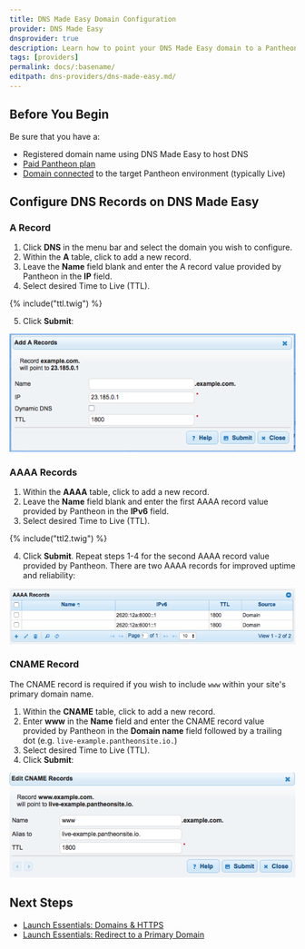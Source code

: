 ```yaml
---
title: DNS Made Easy Domain Configuration
provider: DNS Made Easy
dnsprovider: true
description: Learn how to point your DNS Made Easy domain to a Pantheon site.
tags: [providers]
permalink: docs/:basename/
editpath: dns-providers/dns-made-easy.md/
---
```

## Before You Begin
Be sure that you have a:

- Registered domain name using DNS Made Easy to host DNS
- [Paid Pantheon plan](/docs/guides/launch/plans/)
- [Domain connected](/docs/guides/launch/domains/) to the target Pantheon environment (typically Live)

## Configure DNS Records on DNS Made Easy
### A Record
1. Click **DNS** in the menu bar and select the domain you wish to configure.
2. Within the **A** table, click <span class="glyphicon glyphicon-plus"></span> to add a new record.
3. Leave the **Name** field blank and enter the A record value provided by Pantheon in the **IP** field.
4. Select desired Time to Live (TTL).

  {% include("ttl.twig") %}

5. Click **Submit**:

  ![dns made easy a record](/source/docs/assets/images/dns-made-easy-a-record.png)

### AAAA Records
1. Within the **AAAA** table, click <span class="glyphicon glyphicon-plus"></span> to add a new record.
2. Leave the **Name** field blank and enter the first AAAA record value provided by Pantheon in the **IPv6** field.
3. Select desired Time to Live (TTL).

  {% include("ttl2.twig") %}

4. Click **Submit**. Repeat steps 1-4 for the second AAAA record value provided by Pantheon. There are two AAAA records for improved uptime and reliability:

  ![dns made easy aaaa records](/source/docs/assets/images/dns-made-easy-aaaa-records.png)

### CNAME Record
The CNAME record is required if you wish to include `www` within your site's primary domain name.

1. Within the **CNAME** table, click <span class="glyphicon glyphicon-plus"></span> to add a new record.
2. Enter **www** in the **Name** field and enter the CNAME record value provided by Pantheon in the **Domain name** field followed by a trailing dot (e.g. `live-example.pantheonsite.io.`)
3. Select desired Time to Live (TTL).
4. Click **Submit**:

  ![dns made easy cname records](/source/docs/assets/images/dns-made-easy-cname-record.png)

## Next Steps

* [Launch Essentials: Domains & HTTPS](/docs/guides/launch/domains/)
* [Launch Essentials: Redirect to a Primary Domain](/docs/guides/launch/redirects/)
